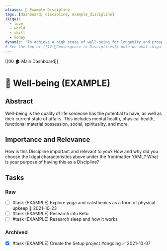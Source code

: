 ```yaml
---
aliases: 🎀 Example Discipline
tags: [dashboard, discipline, example_discipline]
ikigai:
  - love
  - world
  - skill
  - money
dynamic: "To achieve a high state of well-being for longevity and prosperity."
# See the top of [[12 🔂Convergence to Disciplines]] note on what ikigai is
---
```

[[00 🏠 Main Dashboard]]
# 🎀 Well-being (EXAMPLE)
## Abstract
Well-being is the quality of life someone has the potential to have, as well as their current state of affairs. This includes mental health, physical health, functional material possession, social, spirituality, and more.

## Importance and Relevance
How is this Discipline important and relevant to you? How and why did you choose the Ikigai characteristics above under the frontmatter YAML? What is your purpose of having this as a Discipline?

## Tasks
### Raw
- [ ] #task (EXAMPLE) Explore yoga and calisthenics as a form of physical upkeep 📅 2021-10-23
- [ ] #task (EXAMPLE) Research into Keto
- [ ] #task (EXAMPLE) Research sleep and how it works

### Archived
- [x] #task (EXAMPLE) Create the Setup project #ongoing ✅ 2021-10-07